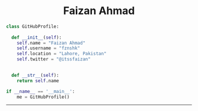 ### 

<h1 align="center">
  <b>Faizan Ahmad</b>
</h1>



```python
class GitHubProfile:
    
  def __init__(self):
    self.name = "Faizan Ahmad"
    self.username = "fznshk"
    self.location = "Lahore, Pakistan"
    self.twitter = "@itssfaizan"

  
  def __str__(self):
    return self.name

if __name__ == '__main__':
    me = GitHubProfile()
```



------


